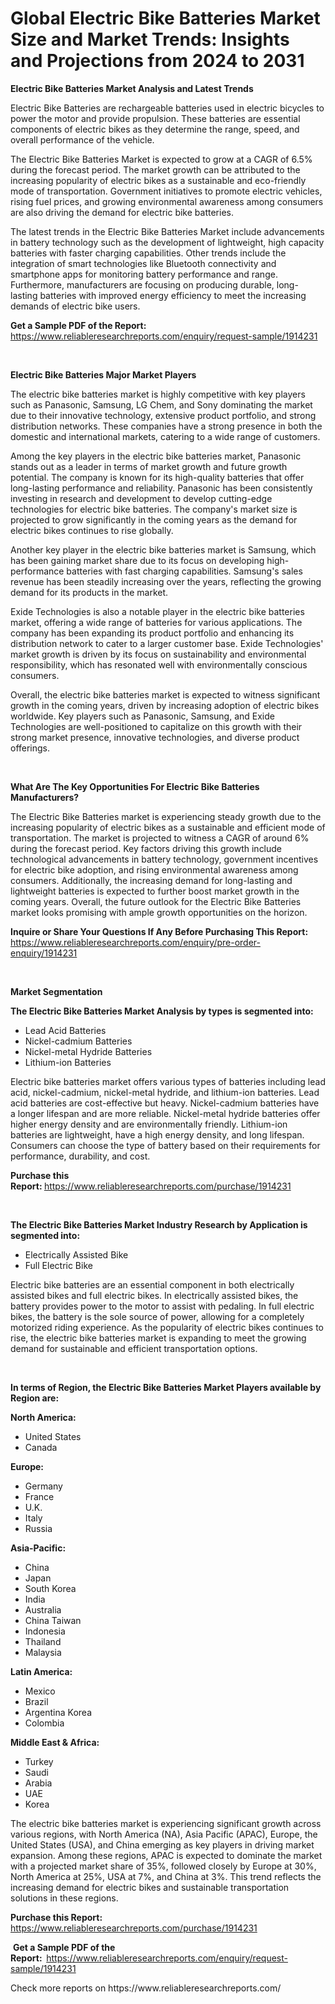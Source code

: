 <p><h1>Global Electric Bike Batteries Market Size and Market Trends: Insights and Projections from 2024 to 2031</h1></p><p><strong>Electric Bike Batteries Market Analysis and Latest Trends</strong></p>
<p><p>Electric Bike Batteries are rechargeable batteries used in electric bicycles to power the motor and provide propulsion. These batteries are essential components of electric bikes as they determine the range, speed, and overall performance of the vehicle.</p><p>The Electric Bike Batteries Market is expected to grow at a CAGR of 6.5% during the forecast period. The market growth can be attributed to the increasing popularity of electric bikes as a sustainable and eco-friendly mode of transportation. Government initiatives to promote electric vehicles, rising fuel prices, and growing environmental awareness among consumers are also driving the demand for electric bike batteries.</p><p>The latest trends in the Electric Bike Batteries Market include advancements in battery technology such as the development of lightweight, high capacity batteries with faster charging capabilities. Other trends include the integration of smart technologies like Bluetooth connectivity and smartphone apps for monitoring battery performance and range. Furthermore, manufacturers are focusing on producing durable, long-lasting batteries with improved energy efficiency to meet the increasing demands of electric bike users.</p></p>
<p><strong>Get a Sample PDF of the Report:&nbsp;</strong> <a href="https://www.reliableresearchreports.com/enquiry/request-sample/1914231">https://www.reliableresearchreports.com/enquiry/request-sample/1914231</a></p>
<p>&nbsp;</p>
<p><strong>Electric Bike Batteries Major Market Players</strong></p>
<p><p>The electric bike batteries market is highly competitive with key players such as Panasonic, Samsung, LG Chem, and Sony dominating the market due to their innovative technology, extensive product portfolio, and strong distribution networks. These companies have a strong presence in both the domestic and international markets, catering to a wide range of customers.</p><p>Among the key players in the electric bike batteries market, Panasonic stands out as a leader in terms of market growth and future growth potential. The company is known for its high-quality batteries that offer long-lasting performance and reliability. Panasonic has been consistently investing in research and development to develop cutting-edge technologies for electric bike batteries. The company's market size is projected to grow significantly in the coming years as the demand for electric bikes continues to rise globally.</p><p>Another key player in the electric bike batteries market is Samsung, which has been gaining market share due to its focus on developing high-performance batteries with fast charging capabilities. Samsung's sales revenue has been steadily increasing over the years, reflecting the growing demand for its products in the market.</p><p>Exide Technologies is also a notable player in the electric bike batteries market, offering a wide range of batteries for various applications. The company has been expanding its product portfolio and enhancing its distribution network to cater to a larger customer base. Exide Technologies' market growth is driven by its focus on sustainability and environmental responsibility, which has resonated well with environmentally conscious consumers.</p><p>Overall, the electric bike batteries market is expected to witness significant growth in the coming years, driven by increasing adoption of electric bikes worldwide. Key players such as Panasonic, Samsung, and Exide Technologies are well-positioned to capitalize on this growth with their strong market presence, innovative technologies, and diverse product offerings.</p></p>
<p>&nbsp;</p>
<p><strong>What Are The Key Opportunities For Electric Bike Batteries Manufacturers?</strong></p>
<p><p>The Electric Bike Batteries market is experiencing steady growth due to the increasing popularity of electric bikes as a sustainable and efficient mode of transportation. The market is projected to witness a CAGR of around 6% during the forecast period. Key factors driving this growth include technological advancements in battery technology, government incentives for electric bike adoption, and rising environmental awareness among consumers. Additionally, the increasing demand for long-lasting and lightweight batteries is expected to further boost market growth in the coming years. Overall, the future outlook for the Electric Bike Batteries market looks promising with ample growth opportunities on the horizon.</p></p>
<p><strong>Inquire or Share Your Questions If Any Before Purchasing This Report:</strong> <a href="https://www.reliableresearchreports.com/enquiry/pre-order-enquiry/1914231">https://www.reliableresearchreports.com/enquiry/pre-order-enquiry/1914231</a></p>
<p>&nbsp;</p>
<p><strong>Market Segmentation</strong></p>
<p><strong>The Electric Bike Batteries Market Analysis by types is segmented into:</strong></p>
<p><ul><li>Lead Acid Batteries</li><li>Nickel-cadmium Batteries</li><li>Nickel-metal Hydride Batteries</li><li>Lithium-ion Batteries</li></ul></p>
<p><p>Electric bike batteries market offers various types of batteries including lead acid, nickel-cadmium, nickel-metal hydride, and lithium-ion batteries. Lead acid batteries are cost-effective but heavy. Nickel-cadmium batteries have a longer lifespan and are more reliable. Nickel-metal hydride batteries offer higher energy density and are environmentally friendly. Lithium-ion batteries are lightweight, have a high energy density, and long lifespan. Consumers can choose the type of battery based on their requirements for performance, durability, and cost.</p></p>
<p><strong>Purchase this Report:&nbsp;</strong><a href="https://www.reliableresearchreports.com/purchase/1914231">https://www.reliableresearchreports.com/purchase/1914231</a></p>
<p>&nbsp;</p>
<p><strong>The Electric Bike Batteries Market Industry Research by Application is segmented into:</strong></p>
<p><ul><li>Electrically Assisted Bike</li><li>Full Electric Bike</li></ul></p>
<p><p>Electric bike batteries are an essential component in both electrically assisted bikes and full electric bikes. In electrically assisted bikes, the battery provides power to the motor to assist with pedaling. In full electric bikes, the battery is the sole source of power, allowing for a completely motorized riding experience. As the popularity of electric bikes continues to rise, the electric bike batteries market is expanding to meet the growing demand for sustainable and efficient transportation options.</p></p>
<p>&nbsp;</p>
<p><strong>In terms of Region, the Electric Bike Batteries Market Players available by Region are:</strong></p>
<p>
    <p> <strong> North America: </strong>
        <ul>
            <li>United States</li>
            <li>Canada</li>
        </ul>
        </p> 
    <p> <strong> Europe: </strong>
        <ul>
            <li>Germany</li>
            <li>France</li>
            <li>U.K.</li>
            <li>Italy</li>
            <li>Russia</li>
        </ul>
        </p> 
    <p> <strong> Asia-Pacific: </strong>
        <ul>
            <li>China</li>
            <li>Japan</li>
            <li>South Korea</li>
            <li>India</li>
            <li>Australia</li>
            <li>China Taiwan</li>
            <li>Indonesia</li>
            <li>Thailand</li>
            <li>Malaysia</li>
        </ul>
        </p> 
    <p> <strong> Latin America: </strong>
        <ul>
            <li>Mexico</li>
            <li>Brazil</li>
            <li>Argentina Korea</li>
            <li>Colombia</li>
        </ul>
        </p> 
    <p> <strong> Middle East & Africa: </strong>
        <ul>
            <li>Turkey</li>
            <li>Saudi</li>
            <li>Arabia</li>
            <li>UAE</li>
            <li>Korea</li>
        </ul>
    </p>
    </p>
<p><p>The electric bike batteries market is experiencing significant growth across various regions, with North America (NA), Asia Pacific (APAC), Europe, the United States (USA), and China emerging as key players in driving market expansion. Among these regions, APAC is expected to dominate the market with a projected market share of 35%, followed closely by Europe at 30%, North America at 25%, USA at 7%, and China at 3%. This trend reflects the increasing demand for electric bikes and sustainable transportation solutions in these regions.</p></p>
<p><strong>Purchase this Report: </strong><a href="https://www.reliableresearchreports.com/purchase/1914231">https://www.reliableresearchreports.com/purchase/1914231</a></p>
<p>&nbsp;<strong>Get a Sample PDF of the Report:&nbsp;&nbsp;</strong><a href="https://www.reliableresearchreports.com/enquiry/request-sample/1914231">https://www.reliableresearchreports.com/enquiry/request-sample/1914231</a></p>
<p><strong></strong></p>
<p>Check more reports on https://www.reliableresearchreports.com/</p>